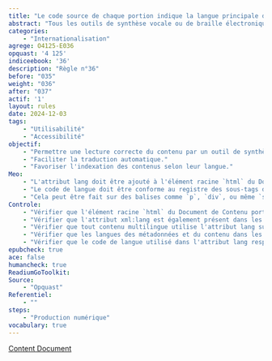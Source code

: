 ```yaml
---
title: "Le code source de chaque portion indique la langue principale du contenu"
abstract: "Tous les outils de synthèse vocale ou de braille électronique ne s'adaptent pas automatiquement à la langue principale du livre. Cette information doit donc être fournie dans le code source pour chaque portion."
categories: 
    - "Internationalisation"
agrege: O4125-E036
opquast: '4 125'
indiceebook: '36'
description: "Règle n°36"
before: "035"
weight: "036"
after: "037"
actif: '1'
layout: rules
date: 2024-12-03
tags: 
    - "Utilisabilité"
    - "Accessibilité"
objectif: 
    - "Permettre une lecture correcte du contenu par un outil de synthèse vocale."
    - "Faciliter la traduction automatique."
    - "Favoriser l'indexation des contenus selon leur langue."
Meo: 
    - "L'attribut lang doit être ajouté à l'élément racine `html` du Document de Contenu pour indiquer la langue principale du texte."
    - "Le code de langue doit être conforme au registre des sous-tags de langue géré par l'Internet Assigned Numbers Authority (<a href=&#34;http://www.iana.org/assignments/language-subtag-registry&#34;>IANA</a>). En pratique, pour le français, cela donne&nbsp;:  `html lang=&#34;fr&#34;` (en HTML) et `html lang=&#34;fr&#34; xml:lang=&#34;fr&#34;` (en XHTML). Si la langue varie à l'intérieur d'un livre (par exemple, un texte en anglais dans un chapitre rédigé en français), vous pouvez également utiliser l'attribut `lang` (et `xml:lang` pour XHTML) sur des éléments spécifiques du document pour indiquer un changement de langue au sein d'une section."
    - "Cela peut être fait sur des balises comme `p`, `div`, ou même `span`, pour signaler un passage en une langue différente&nbsp;: `&#60;p lang=&#34;en&#34;>This text is in English.&#60;/p>`    `&#60;p lang=&#34;fr&#34;>Ce texte est en français.&#60;/p>`    Si la langue principale du document change dans différentes parties du contenu, vous pouvez définir l'attribut lang (ou xml:lang pour XHTML) au niveau de plusieurs éléments parentaux, comme `head`, `body`, `title`, etc., pour indiquer la langue dominante dans les sections en question."
Controle: 
    - "Vérifier que l'élément racine `html` du Document de Contenu porte l'attribut lang, par exemple `html lang=&#34;fr&#34;` (en HTML) et `html lang=&#34;fr&#34; xml:lang=&#34;fr&#34;` (en XHTML), pour indiquer la langue principale du document."
    - "Vérifier que l'attribut xml:lang est également présent dans les documents XHTML afin de garantir la compatibilité avec les systèmes plus anciens et les outils nécessitant cette spécification supplémentaire."
    - "Vérifier que tout contenu multilingue utilise l'attribut lang sur les éléments pertinents, tels que `p`, `div`, ou `span`, pour indiquer les changements de langue à l'intérieur du document."
    - "Vérifier que les langues des métadonnées et du contenu dans les sections comme `head`, `title`, et `body` sont bien spécifiées avec l'attribut lang pour garantir une cohérence de l'information linguistique."
    - "Vérifier que le code de langue utilisé dans l'attribut lang respecte les normes établies par le registre IANA des sous-tags de langue, et correspond à la langue du contenu. Il est à noter que les codes mul pour « langues multiples » et und pour « langue indéterminée » ne doivent pas être utilisés. Enfin, l'attribut xml:lang peut être également renseigné en complément de l'attribut lang, mais il n'est pas suffisant pour rendre conforme cette bonne pratique."
epubcheck: true
ace: false
humancheck: true
ReadiumGoToolkit: 
Source: 
    - "Opquast"
Referentiel: 
    - ""
steps: 
    - "Production numérique"
vocabulary: true
---
```


[Content Document](../../vocabulaire#contentdocument)